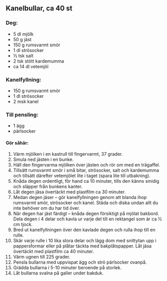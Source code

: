 ## Kanelbullar, ca 40 st
### Deg:
* 5 dl mjölk
* 50 g jäst
* 150 g rumsvarmt smör
* 1 dl strösocker
* ½ tsk salt
* 2 tsk stött kardemumma
* ca 14 dl vetemjöl

### Kanelfyllning:
* 150 g rumsvarmt smör
* 1 dl strösocker
* 2 msk kanel

### Till pensling:
* 1 ägg
* pärlsocker

#### Gör såhär:
1. Värm mjölken i en kastrull till fingervarmt, 37 grader.
2. Smula ned jästen i en bunke.
3. Häll den fingervarma mjölken över jästen och rör om med en trägaffel.
4. Tillsätt rumsvarmt smör i små bitar, strösocker, salt och kardemumma och tillsätt
därefter vetemjölet lite i taget (spara lite till utbakning).
5. Knåda degen ordentligt, för hand ca 10 minuter, tills den känns smidig och släpper
från bunkens kanter.
6. Låt degen jäsa övertäckt med plastfilm ca 30 minuter.
7. Medan degen jäser – gör kanelfyllningen genom att blanda ihop rumsvarmt smör,
strösocker och kanel. Städa och diska undan allt du inte behöver om du har tid över.
8. När degen har jäst färdigt – knåda degen försiktigt på mjölat bakbord. Dela degen i 4
delar och kavla ur varje del till en rektangel som är ca ½ cm tjock.
9. Bred ut kanelfyllningen över den kavlade degen och rulla ihop till en rulle.
10. Skär varje rulle i 10 lika stora delar och lägg dom med snittytan upp i pappersformar
eller på plåtar täckta med bakplåtspapper. Låt jäsa övertäckt med plastfilm ca 40
minuter.
11. Värm ugnen till 225 grader.
12. Pensla bullarna med uppvispat ägg och strö pärlsocker ovanpå.
13. Grädda bullarna i 5-10 minuter beroende på storlek.
14. Låt bullarna svalna på galler under bakduk.
